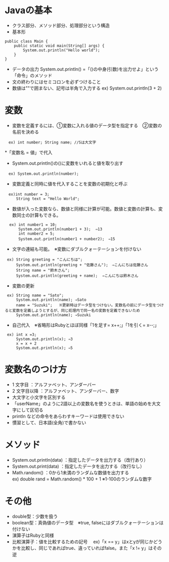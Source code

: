 # Javaの基本
* クラス部分、メソッド部分、処理部分という構造
* 基本形
```
public class Main {  
    public static void main(String[] args) {  
        System.out.println("Hello world");  
    }  
}
```
* データの出力
  System.out.println()  =「()の中身(引数)を出力せよ」という「命令」のメソッド
* 文の終わりにはセミコロンを必ずつけること
* 数値は""で囲まない、記号は半角で入力する
  ex) System.out.println(3 + 2)

# 変数
* 変数を定義するには、①変数に入れる値のデータ型を指定する　②変数の名前を決める
``` 
　ex) int number; String name; //Sは大文字
```
*「変数名 = 値」で代入
* System.out.println()の()に変数をいれると値を取り出す
```  
　ex) System.out.println(number);
```
* 変数定義と同時に値を代入することを変数の初期化と呼ぶ
``` 
　ex)int number = 3;  
     String text = "Hello World";
``` 
* 数値が入った変数なら、数値と同様に計算が可能。数値と変数の計算も、変数同士の計算もできる。  
```
  ex) int number1 = 10;  
      System.out.println(number1 + 3);  ⇒13  
      int number2 = 5;  
      System.out.println(number1 + number2);　⇒15
```
* 文字の連結も可能。　※変数にダブルクォーテーションを付けない
```  
 ex) String greeting = "こんにちは";  
     System.out.println(greeting + "佐藤さん");　⇒こんにちは佐藤さん  
     String name = "鈴木さん";  
     System.out.println(greeting + name);  ⇒こんにちは鈴木さん
```
* 変数の更新
```  
 ex) String name = "Sato";  
     System.out.println(name); ⇒Sato  
     name = "Suzuki";   ※更新時はデータ型をつけない。変数名の前にデータ型をつけると変数を定義しようとするが、同じ処理内で同一名の変数を定義できないため  
     System.out.println(name); ⇒Suzuki
```
* 自己代入　※省略形はRubyとほぼ同様「1を足す= x++;」「1を引く= x--;」
```
 ex) int x =3;  
     System.out.println(x); ⇒3  
     x = x + 2  
     System.out.println(x); ⇒5
```

# 変数名のつけ方
- 1 文字目 ：アルファベット、アンダーバー
- 2 文字目以降 ：アルファベット、アンダーバー、数字
- 大文字と小文字を区別する
- 「userName」のように2語以上の変数名を使うときは、単語の始めを大文字にして区切る
- println などの命令をあらわすキーワードは使用できない
- 慣習として、日本語(全角)で書かない

# メソッド
* System.out.println(data) ：指定したデータを出力する（改行あり）
* System.out.print(data) ：指定したデータを出力する（改行なし）
* Math.random() ：0から1未満のランダムな数値を出力する  
  ex) double rand = Math.random() * 100 + 1  ※1-100のランダムな数字  

# その他
* double型：少数を扱う
* boolean型：真偽値のデータ型　※true, falseにはダブルクォーテーションは付けない
* 演算子はRubyと同様
* 比較演算子：値を比較するための記号
　ex)「x == y」はxとyが同じかどうかを比較し、同じであればtrue、違っていればfalse。また「x != y」はその逆
